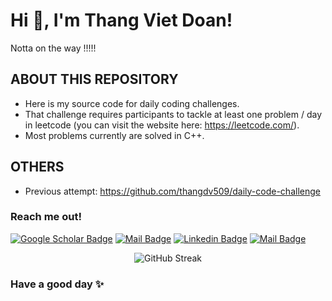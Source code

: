 <h1>Hi 👋, I'm Thang Viet Doan!</h1>

Notta on the way !!!!!

## ABOUT THIS REPOSITORY
- Here is my source code for daily coding challenges.
- That challenge requires participants to tackle at least one problem / day in leetcode (you can visit the website here: https://leetcode.com/).
- Most problems currently are solved in C++. 
  
## OTHERS

- Previous attempt: https://github.com/thangdv509/daily-code-challenge

### Reach me out! 
[![Google Scholar Badge](https://img.shields.io/badge/GoogleScholar-4285F4?style=for-the-badge&logo=google-scholar&logoColor=white)](https://scholar.google.com.vn/citations?user=Oi6ma9wAAAAJ&hl=en) 
[![Mail Badge](https://img.shields.io/badge/Gmail-D14836?style=for-the-badge&logo=gmail&logoColor=white)](mailto:thang.dv509@gmail.com) 
[![Linkedin Badge](https://img.shields.io/badge/LinkedIn-0077B5?style=for-the-badge&logo=linkedin&logoColor=white)]([https://www.linkedin.com/in/thangdv509/])
[![Mail Badge](https://img.shields.io/badge/Facebook-1877F2?style=for-the-badge&logo=facebook&logoColor=white)]([https://www.facebook.com/doanvietthang0509/])


<div align="center">
  <p>
    <img src="http://github-readme-streak-stats.herokuapp.com?user=thangdv509&theme=dark&background=000004" alt="GitHub Streak" />
  </p>
</div>

### Have a good day ✨
